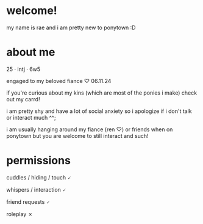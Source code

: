 # welcome!

my name is rae and i am pretty new to ponytown :D

# about me

25 · intj · 6w5

engaged to my beloved fiance ♡ 06.11.24

if you're curious about my kins (which are most of the ponies i make) check out my carrd!

i am pretty shy and have a lot of social anxiety so i apologize if i don't talk or interact much ^^;

i am usually hanging around my fiance (ren ♡) or friends when on ponytown but you are welcome to still interact and such!

# permissions

cuddles / hiding / touch 🗸

whispers / interaction 🗸

friend requests 🗸

roleplay ✗
